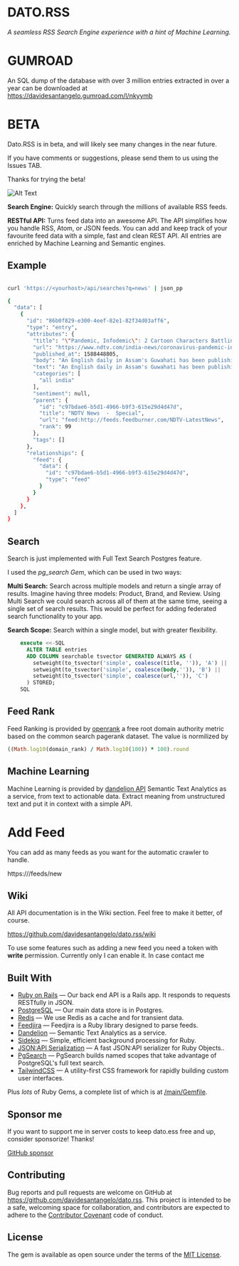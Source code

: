 # DATO.RSS
*A seamless RSS Search Engine experience with a hint of Machine Learning.*

# GUMROAD

An SQL dump of the database with over 3 million entries extracted in over a year can be downloaded   at https://davidesantangelo.gumroad.com/l/nkyymb

# BETA

Dato.RSS is in beta, and will likely see many changes in the near future.

If you have comments or suggestions, please send them to us using the Issues TAB.

Thanks for trying the beta!


![Alt Text](https://dev-to-uploads.s3.amazonaws.com/i/x7e9tpkq0hc3ql70zzp5.png)

**Search Engine:** Quickly search through the millions of available RSS feeds.

**RESTful API:** Turns feed data into an awesome API. The API simplifies how you handle RSS, Atom, or JSON feeds. You can add and keep track of your favourite feed data with a simple, fast and clean REST API. All entries are enriched by Machine Learning and Semantic engines.


## Example

``` bash

curl 'https://<yourhost>/api/searches?q=news' | json_pp

{
  "data": [
    {
      "id": "86b0f829-e300-4eef-82e1-82f34d03aff6",
      "type": "entry",
      "attributes": {
        "title": "\"Pandemic, Infodemic\": 2 Cartoon Characters Battling Fake News In Assam",
        "url": "https://www.ndtv.com/india-news/coronavirus-pandemic-infodemic-2-cartoon-characters-battling-fake-news-in-assam-2222333",
        "published_at": 1588448805,
        "body": "An English daily in Assam's Guwahati has been publishing a cartoon strip to tackle the fake news related to the coronavirus pandemic. The two central characters- \"Pandemic and Infodemic\"- are being...<img src=\"http://feeds.feedburner.com/~r/NDTV-LatestNews/~4/lEmH201Q8jI\" height=\"1\" width=\"1\" alt=\"\"/>",
        "text": "An English daily in Assam's Guwahati has been publishing a cartoon strip to tackle the fake news related to the coronavirus pandemic. The two central characters- \"Pandemic and Infodemic\"- are being...",
        "categories": [
          "all india"
        ],
        "sentiment": null,
        "parent": {
          "id": "c97bdae6-b5d1-4966-b9f3-615e29d4d47d",
          "title": "NDTV News  -  Special",
          "url": "feed:http://feeds.feedburner.com/NDTV-LatestNews",
          "rank": 99
        },
        "tags": []
      },
      "relationships": {
        "feed": {
          "data": {
            "id": "c97bdae6-b5d1-4966-b9f3-615e29d4d47d",
            "type": "feed"
          }
        }
      }
    },
  ]
}

```
## Search

Search is just implemented with Full Text Search Postgres feature.

I used the *pg_search Gem*, which can be used in two ways:

**Multi Search:** Search across multiple models and return a single array of results. Imagine having three models: Product, Brand, and Review. Using Multi Search we could search across all of them at the same time, seeing a single set of search results. This would be perfect for adding federated search functionality to your app.

**Search Scope:** Search within a single model, but with greater flexibility.

```sql
    execute <<-SQL
      ALTER TABLE entries
      ADD COLUMN searchable tsvector GENERATED ALWAYS AS (
        setweight(to_tsvector('simple', coalesce(title, '')), 'A') ||
        setweight(to_tsvector('simple', coalesce(body,'')), 'B') ||
        setweight(to_tsvector('simple', coalesce(url,'')), 'C')
      ) STORED;
    SQL
```


## Feed Rank

Feed Ranking is provided by [openrank](https://openrank.io) a free root domain authority metric based on the common search pagerank dataset. The value is normilized by 

```ruby
((Math.log10(domain_rank) / Math.log10(100)) * 100).round
```

## Machine Learning

Machine Learning is provided by [dandelion API](https://dandelion.eu) Semantic Text Analytics as a service, from text to actionable data. Extract meaning from unstructured text and put it in context with a simple API.

# Add Feed

You can add as many feeds as you want for the automatic crawler to handle.

https://<yourhost>/feeds/new

## Wiki

All API documentation is in the Wiki section. Feel free to make it better, of course.

https://github.com/davidesantangelo/dato.rss/wiki

To use some features such as adding a new feed you need a token with **write** permission. Currently only I can enable it. In case contact me

## Built With

- [Ruby on Rails](https://github.com/rails/rails) &mdash; Our back end API is a Rails app. It responds to requests RESTfully in JSON.
- [PostgreSQL](https://www.postgresql.org/) &mdash; Our main data store is in Postgres.
- [Redis](https://redis.io/) &mdash; We use Redis as a cache and for transient data.
- [Feedjira](https://github.com/feedjira/feedjira) &mdash; Feedjira is a Ruby library designed to parse feeds.
- [Dandelion](https://dandelion.eu) &mdash; Semantic Text Analytics as a service.
- [Sidekiq](http://sidekiq.org) &mdash; Simple, efficient background processing for Ruby.
- [JSON:API Serialization](https://github.com/jsonapi-serializer/jsonapi-serializer) &mdash; A fast JSON:API serializer for Ruby Objects..
- [PgSearch](https://github.com/Casecommons/pg_search) &mdash; PgSearch builds named scopes that take advantage of PostgreSQL's full text search.
- [TailwindCSS](https://github.com/tailwindlabs/tailwindcss) &mdash; A utility-first CSS framework for rapidly building custom user interfaces.

Plus *lots* of Ruby Gems, a complete list of which is at [/main/Gemfile](https://github.com/davidesantangelo/dato.rss/blob/main/Gemfile).

## Sponsor me

If you want to support me in server costs to keep dato.ess free and up, consider sponsorize! Thanks!

<a href="https://github.com/sponsors/davidesantangelo" target="_blank">GitHub sponsor</a>


## Contributing

Bug reports and pull requests are welcome on GitHub at https://github.com/davidesantangelo/dato.rss. This project is intended to be a safe, welcoming space for collaboration, and contributors are expected to adhere to the [Contributor Covenant](http://contributor-covenant.org) code of conduct.

## License

The gem is available as open source under the terms of the [MIT License](https://opensource.org/licenses/MIT).
